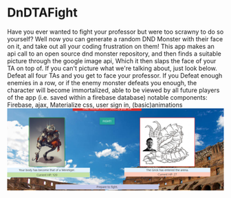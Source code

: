 # DnDTAFight
Have you ever wanted to fight your professor but were too scrawny to do so yourself? 
Well now you can generate a random DND Monster with their face on it, and take out all your coding frustration on them!
This app makes an api call to an open source dnd monster repository, and then finds a suitable picture through the google image api,
Which it then slaps the face of your TA on top of. If you can't picture what we're talking about, just look below. Defeat all four TAs and you get to  face your professor. If you Defeat enough enemies in a row, or if the enemy monster defeats you enough, the character will become immortalized, able to be viewed by all future players of the app (i.e. saved within a firebase database)
notable components: Firebase, ajax, Materialize css, user sign in, (basic)animations 
![arena example](/assets/images/arena_example_1.PNG)
